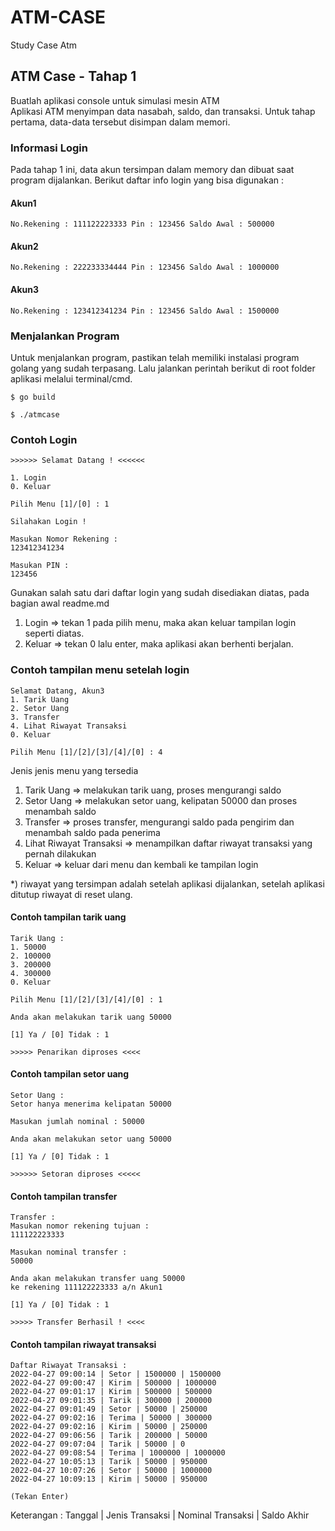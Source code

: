 # ATM-CASE
Study Case Atm

## ATM Case - Tahap 1
Buatlah aplikasi console untuk simulasi mesin ATM	
Aplikasi ATM menyimpan data nasabah, saldo, dan transaksi. Untuk tahap pertama, data-data tersebut disimpan dalam memori.

### Informasi Login
Pada tahap 1 ini, data akun tersimpan dalam memory dan dibuat saat program dijalankan. Berikut daftar info login yang bisa digunakan :
#### Akun1
`No.Rekening : 111122223333
Pin : 123456
Saldo Awal : 500000`
#### Akun2
`No.Rekening : 222233334444
Pin : 123456
Saldo Awal : 1000000`
#### Akun3
`No.Rekening : 123412341234
Pin : 123456
Saldo Awal : 1500000`

### Menjalankan Program
Untuk menjalankan program, pastikan telah memiliki instalasi program golang yang sudah terpasang. Lalu jalankan perintah berikut di root folder aplikasi melalui terminal/cmd.
```
$ go build

$ ./atmcase
```
### Contoh Login
```
>>>>>> Selamat Datang ! <<<<<<

1. Login
0. Keluar

Pilih Menu [1]/[0] : 1

Silahakan Login !

Masukan Nomor Rekening :
123412341234

Masukan PIN :
123456
```

Gunakan salah satu dari daftar login yang sudah disediakan diatas, pada bagian awal readme.md

1. Login => tekan 1 pada pilih menu, maka akan keluar tampilan login seperti diatas.
0. Keluar => tekan 0 lalu enter, maka aplikasi akan berhenti berjalan.

### Contoh tampilan menu setelah login
```
Selamat Datang, Akun3
1. Tarik Uang
2. Setor Uang
3. Transfer
4. Lihat Riwayat Transaksi
0. Keluar

Pilih Menu [1]/[2]/[3]/[4]/[0] : 4
```

Jenis jenis menu yang tersedia
1. Tarik Uang => melakukan tarik uang, proses mengurangi saldo
2. Setor Uang => melakukan setor uang, kelipatan 50000 dan proses menambah saldo
3. Transfer => proses transfer, mengurangi saldo pada pengirim dan menambah saldo pada penerima
4. Lihat Riwayat Transaksi => menampilkan daftar riwayat transaksi yang pernah dilakukan
0. Keluar => keluar dari menu dan kembali ke tampilan login

*) riwayat yang tersimpan adalah setelah aplikasi dijalankan, setelah aplikasi ditutup riwayat di reset ulang.

#### Contoh tampilan tarik uang
```
Tarik Uang :
1. 50000
2. 100000
3. 200000
4. 300000
0. Keluar

Pilih Menu [1]/[2]/[3]/[4]/[0] : 1

Anda akan melakukan tarik uang 50000

[1] Ya / [0] Tidak : 1

>>>>> Penarikan diproses <<<<
```

#### Contoh tampilan setor uang
```
Setor Uang :
Setor hanya menerima kelipatan 50000

Masukan jumlah nominal : 50000

Anda akan melakukan setor uang 50000

[1] Ya / [0] Tidak : 1

>>>>>> Setoran diproses <<<<<
```

#### Contoh tampilan transfer
```
Transfer :
Masukan nomor rekening tujuan :
111122223333

Masukan nominal transfer :
50000

Anda akan melakukan transfer uang 50000
ke rekening 111122223333 a/n Akun1

[1] Ya / [0] Tidak : 1

>>>>> Transfer Berhasil ! <<<<
```

#### Contoh tampilan riwayat transaksi
```
Daftar Riwayat Transaksi :
2022-04-27 09:00:14 | Setor | 1500000 | 1500000
2022-04-27 09:00:47 | Kirim | 500000 | 1000000
2022-04-27 09:01:17 | Kirim | 500000 | 500000
2022-04-27 09:01:35 | Tarik | 300000 | 200000
2022-04-27 09:01:49 | Setor | 50000 | 250000
2022-04-27 09:02:16 | Terima | 50000 | 300000
2022-04-27 09:02:16 | Kirim | 50000 | 250000
2022-04-27 09:06:56 | Tarik | 200000 | 50000
2022-04-27 09:07:04 | Tarik | 50000 | 0
2022-04-27 09:08:54 | Terima | 1000000 | 1000000
2022-04-27 10:05:13 | Tarik | 50000 | 950000
2022-04-27 10:07:26 | Setor | 50000 | 1000000
2022-04-27 10:09:13 | Kirim | 50000 | 950000

(Tekan Enter)
```
Keterangan :
Tanggal | Jenis Transaksi | Nominal Transaksi | Saldo Akhir